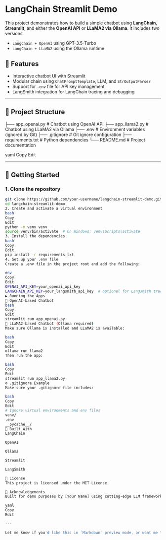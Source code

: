 # LangChain Streamlit Demo

This project demonstrates how to build a simple chatbot using **LangChain**, **Streamlit**, and either the **OpenAI API** or **LLaMA2 via Ollama**. It includes two versions:

- `LangChain + OpenAI` using GPT-3.5-Turbo
- `LangChain + LLaMA2` using the Ollama runtime

## 🔧 Features

- Interactive chatbot UI with Streamlit
- Modular chain using `ChatPromptTemplate`, LLM, and `StrOutputParser`
- Support for `.env` file for API key management
- LangSmith integration for LangChain tracing and debugging

---

## 📁 Project Structure

├── app_openai.py # Chatbot using OpenAI API
├── app_llama2.py # Chatbot using LLaMA2 via Ollama
├── .env # Environment variables (ignored by Git)
├── .gitignore # Git ignore configuration
├── requirements.txt # Python dependencies
└── README.md # Project documentation

yaml
Copy
Edit

---

## 🚀 Getting Started

### 1. Clone the repository

```bash
git clone https://github.com/your-username/langchain-streamlit-demo.git
cd langchain-streamlit-demo
2. Create and activate a virtual environment
bash
Copy
Edit
python -m venv venv
source venv/bin/activate  # On Windows: venv\Scripts\activate
3. Install the dependencies
bash
Copy
Edit
pip install -r requirements.txt
4. Set up your .env file
Create a .env file in the project root and add the following:

env
Copy
Edit
OPENAI_API_KEY=your_openai_api_key
LANGCHAIN_API_KEY=your_langsmith_api_key  # optional for Langsmith tracing
▶️ Running the Apps
🔹 OpenAI-based Chatbot
bash
Copy
Edit
streamlit run app_openai.py
🔹 LLaMA2-based Chatbot (Ollama required)
Make sure Ollama is installed and LLaMA2 is available:

bash
Copy
Edit
ollama run llama2
Then run the app:

bash
Copy
Edit
streamlit run app_llama2.py
⚙️ .gitignore Example
Make sure your .gitignore file includes:

bash
Copy
Edit
# Ignore virtual environments and env files
venv/
.env
__pycache__/
🧠 Built With
LangChain

OpenAI

Ollama

Streamlit

LangSmith

📄 License
This project is licensed under the MIT License.

🙌 Acknowledgements
Built for demo purposes by [Your Name] using cutting-edge LLM frameworks.

yaml
Copy
Edit

---

Let me know if you'd like this in `Markdown` preview mode, or want me to generate a `requirements.txt` file too.








